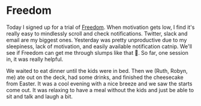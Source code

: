# Freedom

Today I signed up for a trial of [Freedom](https://freedom.to). When motivation gets low, I find it's really easy to mindlessly scroll and check notifications. Twitter, slack and email are my biggest ones. Yesterday was pretty unproductive due to my sleepiness, lack of motivation, and easily available notification catnip. We'll see if Freedom can get me through slumps like that 🙏. So far, one session in, it was really helpful.

We waited to eat dinner until the kids were in bed. Then we (Ruth, Robyn, me) ate out on the deck, had some drinks, and finished the cheesecake from Easter. It was a cool evening with a nice breeze and we saw the starts come out. It was relaxing to have a meal without the kids and just be able to sit and talk and laugh a bit.